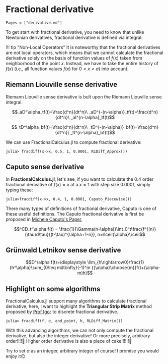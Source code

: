 # Fractional derivative

```@contents
Pages = ["derivative.md"]
```

To get start with fractional derivative, you need to know that unlike Newtonian derivatives, fractional derivative is defined via integral.

!!! tip "Non-Local Operators"
	It is noteworthy that the fractional derivatives are not local operators, which means that we cannot calculate the fractional derivative solely on the basis of function values of $f(x)$ taken from neighborhood of the point $x$. Instead, we have to take the entire history of $f(x)$ (i.e., all function values $f(x)$ for $0<x<a$) into account.

## Riemann Liouville sense derivative

Riemann Liouville sense derivative is bult upon the Riemann Liouville sense integral.
```math
_aD^\alpha_tf(t)=\frac{d^n}{dt^n}\ _aD^{-(n-\alpha)}_tf(t)=\frac{d^n}{dt^n}\ _aI^{n-\alpha}_tf(t)
```

```math
_tD^\alpha_bf(t)=\frac{d^n}{dt^n}\ _tD^{-(n-\alpha)}_bf(t)=\frac{d^n}{dt^n}\ _tI^{n-\alpha}_bf(t)
```

We can use FractionalCalculus.jl to compute fractional derivative:

```julia-repl
julia> fracdiff(x->x, 0.5, 1, 0.0001, RLDiff_Approx())
```

## Caputo sense derivative

In **FractionalCalculus.jl**, let's see, if you want to calculate the $0.4$ order fractional derivative of $f(x)=x$ at a $x=1$ with step size $0.0001$, simply typing these:


```julia-repl
julia>fracdiff(x->x, 0.4, 1, 0.0001, Caputo_Piecewise())
```

There many types of definitions of fractional derivative, Caputo is one of these useful definitions. The Caputo fractional derivative is first be proposed in [Michele Caputo's Paper](https://doi.org/10.1111/j.1365-246X.1967.tb02303.x), 

```math
^CD_t^\alpha f(t) = \frac{1}{\Gamma(n-\alpha)}\int_0^t\frac{f^{(n)}(\tau)d\tau}{(t-\tau)^{\alpha+1-n}}, n=\lceil{\alpha}\rceil
```

## Grünwald Letnikov sense derivative

```math
D^\alpha f(t)=\displaystyle \lim_{h\rightarrow0}\frac{1}{h^\alpha}\sum_{0\leq m\lt\infty}(-1)^m {{\alpha}\choose{m}}f(t+(\alpha-m)h)
```

## Highlight on some algorithms

FractionalCalculus.jl support many algorithms to calculate fractional derivative, here, I want to highlight the **Triangular Strip Matrix** method proposed by [Prof Igor](http://people.tuke.sk/igor.podlubny/index.html) to discrete fractional derivative.

```julia-repl
julia> fracdiff(f, α, end_point, h, RLDiff_Matrix())
```

With this advancing algorithms, we can not only compute the fractional derivative, but also the integer derivative! Or more precisely, arbitrary order!!!!🙌 Higher order derivative is also a piece of cake!!!!!!🎉

Try to set $\alpha$ as an integer, arbitrary integer of course! I promise you would enjoy it😏

